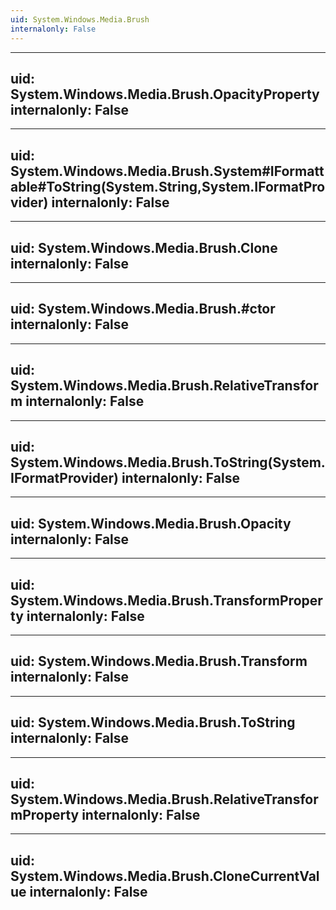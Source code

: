 ```yaml
---
uid: System.Windows.Media.Brush
internalonly: False
---
```


---
uid: System.Windows.Media.Brush.OpacityProperty
internalonly: False
---

---
uid: System.Windows.Media.Brush.System#IFormattable#ToString(System.String,System.IFormatProvider)
internalonly: False
---

---
uid: System.Windows.Media.Brush.Clone
internalonly: False
---

---
uid: System.Windows.Media.Brush.#ctor
internalonly: False
---

---
uid: System.Windows.Media.Brush.RelativeTransform
internalonly: False
---

---
uid: System.Windows.Media.Brush.ToString(System.IFormatProvider)
internalonly: False
---

---
uid: System.Windows.Media.Brush.Opacity
internalonly: False
---

---
uid: System.Windows.Media.Brush.TransformProperty
internalonly: False
---

---
uid: System.Windows.Media.Brush.Transform
internalonly: False
---

---
uid: System.Windows.Media.Brush.ToString
internalonly: False
---

---
uid: System.Windows.Media.Brush.RelativeTransformProperty
internalonly: False
---

---
uid: System.Windows.Media.Brush.CloneCurrentValue
internalonly: False
---

